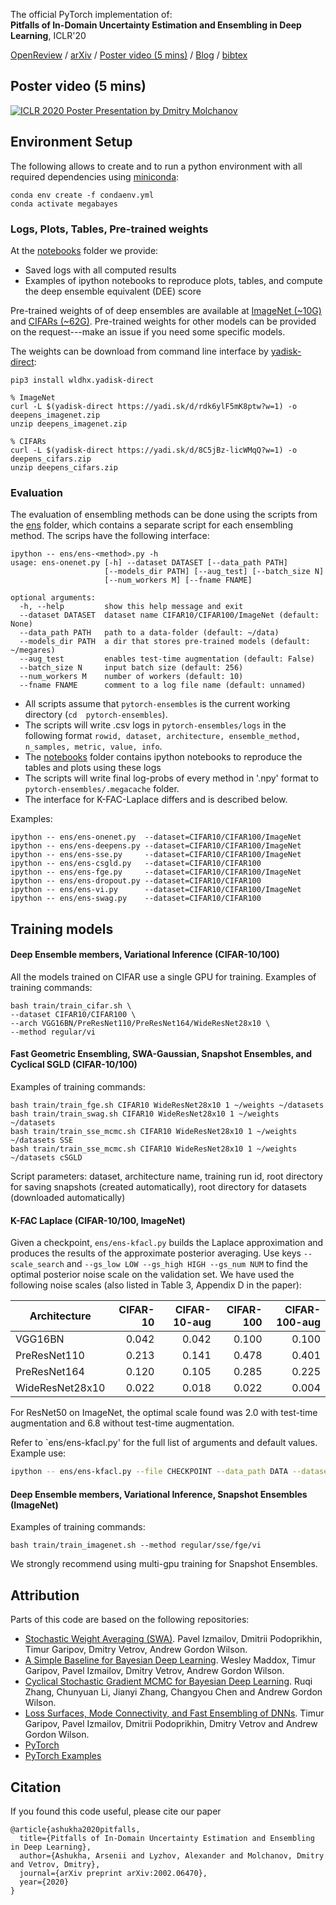 The official PyTorch implementation of:  
**Pitfalls of In-Domain Uncertainty Estimation and Ensembling in Deep Learning**, ICLR'20 

[OpenReview](https://openreview.net/forum?id=BJxI5gHKDr) / 
[arXiv](https://arxiv.org/abs/2002.06470) / 
[Poster video (5 mins)](https://iclr.cc/virtual_2020/poster_BJxI5gHKDr.html) / 
[Blog](https://senya-ashukha.github.io/pitfalls-uncertainty&ensembling) / 
[bibtex](https://senya-ashukha.github.io/projects/pitfalls_unc_ens_iclr20/paper.txt)

## Poster video (5 mins)

[![ICLR 2020 Poster Presentation by Dmitry Molchanov](https://senya-ashukha.github.io/projects/pitfalls_unc_ens_iclr20/poster_prew.png)](https://iclr.cc/virtual_2020/poster_BJxI5gHKDr.html)

## Environment Setup

The following allows to create and to run a python environment with all required dependencies using [miniconda](https://docs.conda.io/en/latest/miniconda.html): 

```(bash)
conda env create -f condaenv.yml
conda activate megabayes
```

### Logs, Plots, Tables, Pre-trained weights

At the [notebooks](./notebooks) folder we provide:
- Saved logs with all computed results 
- Examples of ipython notebooks to reproduce plots, tables, and compute the deep ensemble equivalent (DEE) score

Pre-trained weights of of deep ensembles are available at [ImageNet (~10G)](https://yadi.sk/d/rdk6ylF5mK8ptw?w=1) and [CIFARs (~62G)](https://yadi.sk/d/8C5jBz-licWMqQ?w=1).
Pre-trained weights for other models can be provided on the request---make an issue if you need some specific models.

The weights can be download from command line interface by [yadisk-direct](https://github.com/wldhx/yadisk-direct):
```(bash)
pip3 install wldhx.yadisk-direct

% ImageNet
curl -L $(yadisk-direct https://yadi.sk/d/rdk6ylF5mK8ptw?w=1) -o deepens_imagenet.zip
unzip deepens_imagenet.zip 

% CIFARs
curl -L $(yadisk-direct https://yadi.sk/d/8C5jBz-licWMqQ?w=1) -o deepens_cifars.zip
unzip deepens_cifars.zip 
```

### Evaluation

The evaluation of ensembling methods can be done using the scripts from the [ens](./ens) folder, which contains a separate script for each ensembling method.
The scrips have the following interface:

```
ipython -- ens/ens-<method>.py -h
usage: ens-onenet.py [-h] --dataset DATASET [--data_path PATH]
                     [--models_dir PATH] [--aug_test] [--batch_size N]
                     [--num_workers M] [--fname FNAME]

optional arguments:
  -h, --help         show this help message and exit
  --dataset DATASET  dataset name CIFAR10/CIFAR100/ImageNet (default: None)
  --data_path PATH   path to a data-folder (default: ~/data)
  --models_dir PATH  a dir that stores pre-trained models (default: ~/megares)
  --aug_test         enables test-time augmentation (default: False)
  --batch_size N     input batch size (default: 256)
  --num_workers M    number of workers (default: 10)
  --fname FNAME      comment to a log file name (default: unnamed)
```
* All scripts assume that `pytorch-ensembles` is the current working directory (`cd  pytorch-ensembles`).
* The scripts will write .csv logs in `pytorch-ensembles/logs` in the following format `rowid, dataset, architecture, ensemble_method, n_samples, metric, value, info`. 
* The [notebooks](./notebooks) folder contains ipython notebooks to reproduce the tables and plots using these logs
* The scripts will write final log-probs of every method in '.npy' format to `pytorch-ensembles/.megacache` folder. 
* The interface for K-FAC-Laplace differs and is described below.

Examples:
```
ipython -- ens/ens-onenet.py  --dataset=CIFAR10/CIFAR100/ImageNet
ipython -- ens/ens-deepens.py --dataset=CIFAR10/CIFAR100/ImageNet
ipython -- ens/ens-sse.py     --dataset=CIFAR10/CIFAR100/ImageNet
ipython -- ens/ens-csgld.py   --dataset=CIFAR10/CIFAR100
ipython -- ens/ens-fge.py     --dataset=CIFAR10/CIFAR100/ImageNet
ipython -- ens/ens-dropout.py --dataset=CIFAR10/CIFAR100
ipython -- ens/ens-vi.py      --dataset=CIFAR10/CIFAR100/ImageNet
ipython -- ens/ens-swag.py    --dataset=CIFAR10/CIFAR100
```

## Training models

#### Deep Ensemble members, Variational Inference (CIFAR-10/100)

All the models trained on CIFAR use a single GPU for training.
Examples of training commands:
```(bash)
bash train/train_cifar.sh \
--dataset CIFAR10/CIFAR100 \
--arch VGG16BN/PreResNet110/PreResNet164/WideResNet28x10 \
--method regular/vi
```

#### Fast Geometric Ensembling, SWA-Gaussian, Snapshot Ensembles, and Cyclical SGLD (CIFAR-10/100)

Examples of training commands:
```(bash)
bash train/train_fge.sh CIFAR10 WideResNet28x10 1 ~/weights ~/datasets
bash train/train_swag.sh CIFAR10 WideResNet28x10 1 ~/weights ~/datasets
bash train/train_sse_mcmc.sh CIFAR10 WideResNet28x10 1 ~/weights ~/datasets SSE
bash train/train_sse_mcmc.sh CIFAR10 WideResNet28x10 1 ~/weights ~/datasets cSGLD
```

Script parameters: dataset, architecture name, training run id, root directory for saving snapshots (created automatically), root directory for datasets (downloaded automatically)

#### K-FAC Laplace (CIFAR-10/100, ImageNet)
Given a checkpoint, `ens/ens-kfacl.py` builds the Laplace approximation and produces the results of the approximate posterior averaging.
Use keys `--scale_search` and `--gs_low LOW --gs_high HIGH --gs_num NUM` to find the optimal posterior noise scale on the validation set.
We have used the following noise scales (also listed in Table 3, Appendix D in the paper):

|Architecture | CIFAR-10 | CIFAR-10-aug | CIFAR-100 | CIFAR-100-aug |
|-------------|---------:|-------------:|----------:|---------------:|
|VGG16BN         | 0.042 | 0.042 | 0.100 | 0.100 |
|PreResNet110    | 0.213 | 0.141 | 0.478 | 0.401 |
|PreResNet164    | 0.120 | 0.105 | 0.285 | 0.225 |
|WideResNet28x10 | 0.022 | 0.018 | 0.022 | 0.004 |

For ResNet50 on ImageNet, the optimal scale found was 2.0 with test-time augmentation and 6.8 without test-time augmentation.

Refer to `ens/ens-kfacl.py' for the full list of arguments and default values.
Example use:
```bash
ipython -- ens/ens-kfacl.py --file CHECKPOINT --data_path DATA --dataset CIFAR10 --model PreResNet110 --scale 0.213
```

#### Deep Ensemble members, Variational Inference, Snapshot Ensembles (ImageNet)

Examples of training commands:
```
bash train/train_imagenet.sh --method regular/sse/fge/vi
```

We strongly recommend using multi-gpu training for Snapshot Ensembles. 

## Attribution

Parts of this code are based on the following repositories:
- [Stochastic Weight Averaging (SWA)](https://github.com/timgaripov/swa). Pavel Izmailov, Dmitrii Podoprikhin, Timur Garipov, Dmitry Vetrov, Andrew Gordon Wilson.
- [A Simple Baseline for Bayesian Deep Learning](https://github.com/wjmaddox/swa_gaussian). Wesley Maddox, Timur Garipov, Pavel Izmailov,  Dmitry Vetrov, Andrew Gordon Wilson.
- [Cyclical Stochastic Gradient MCMC for Bayesian Deep Learning](https://github.com/ruqizhang/csgmcmc). Ruqi Zhang, Chunyuan Li, Jianyi Zhang, Changyou Chen and Andrew Gordon Wilson.
- [Loss Surfaces, Mode Connectivity, and Fast Ensembling of DNNs](https://github.com/timgaripov/dnn-mode-connectivity).  Timur Garipov, Pavel Izmailov, Dmitrii Podoprikhin, Dmitry Vetrov and Andrew Gordon Wilson.
- [PyTorch](https://github.com/pytorch/pytorch)
- [PyTorch Examples](https://github.com/pytorch/examples/tree/ee964a2/imagenet)

## Citation

If you found this code useful, please cite our paper
```
@article{ashukha2020pitfalls,
  title={Pitfalls of In-Domain Uncertainty Estimation and Ensembling in Deep Learning},
  author={Ashukha, Arsenii and Lyzhov, Alexander and Molchanov, Dmitry and Vetrov, Dmitry},
  journal={arXiv preprint arXiv:2002.06470},
  year={2020}
}
```
